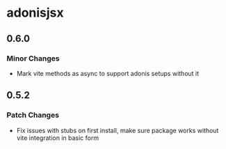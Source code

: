 # adonisjsx

## 0.6.0

### Minor Changes

- Mark vite methods as async to support adonis setups without it

## 0.5.2

### Patch Changes

- Fix issues with stubs on first install, make sure package works without vite integration in basic form
